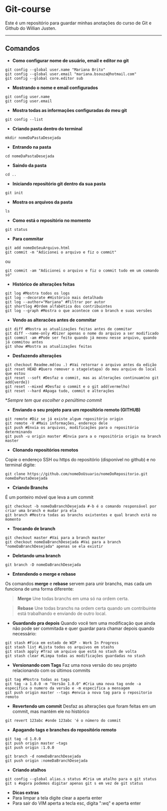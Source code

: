 # Git-course

Este é um repositório para guardar minhas anotações do curso de Git e Github do Willian Justen.

---

## Comandos

- **Como configurar nome de usuário, email e editor no git**
```
git config --global user.name "Mariana Brito"
git config --global user.email "mariana.bsouza@hotmail.com"
git config --global core.editor sub
```

- **Mostrando o nome e email configurados**
```
git config user.name
git config user.email
```

- **Mostra todas as informações configuradas do meu git**
```
git config --list
```

- **Criando pasta dentro do terminal**
```
mkdir nomeDaPastaDesejada
```

- **Entrando na pasta**
```
cd nomeDaPastaDesejada
```

- **Saindo da pasta**
```
cd ..
```

- **Iniciando repositório git dentro da sua pasta**
```
git init
```

- **Mostra os arquivos da pasta**
```
ls
```

- **Como está o repositório no momento**
```
git status
```

- **Para commitar**
```
git add nomeDoSeuArquivo.html
git commit -m "Adicionei o arquivo e fiz o commit"
```
ou
```
git commit -am "Adicionei o arquivo e fiz o commit tudo em um comando só"
```

- **Histórico de alterações feitas**

```
git log #Mostra todos os logs
git log --decorate #Histórico mais detalhado
git log --author="Mariana" #Filtrar por autor
git shortlog #Ordem alfabética dos contribuintes
git log --graph #Mostra o que acontece com o branch e suas versões
```

- **Vendo as alteracões antes de commitar**
```
git diff #Mostra as atualizações feitas antes de commitar
git diff --name-only #Dizer apenas o nome do arquivo a ser modificado
git commit -am #Pode ser feito quando já mexeu nesse arquivo, quando já commitou antes
git show #Mostra as atualizações feitas
```

- **Desfazendo alterações**
```
git checkout Readme.md(ou .) #Vai retornar o arquivo antes da edição
git reset HEAD #Quero remover o stage(etapa) do meu arquivo do local que estou
git reset --soft #Desfaz o commit, mas as alterações continuam(no git add{verde})
git reset --mixed #Desfaz o commit e o git add(vermelho)
git reset --hard #Apaga tudo, commit e alterações
```
**Sempre tem que escolher o penúltimo commit*

- **Enviando o seu projeto para um repositório remoto (GITHUB)**
```
git remote #Diz se já existe algum repositório origin
git remote -V #Mais informações, endereço dele
git push #Envia os arquivos, modificações para o repositório determinando
git push -u origin master #Envia para a o repositório origin na branch master
```

- **Clonando repositórios remotos**

Copie o endereço SSH ou https do repositório (disponível no github) e no terminal digite:
```
git clone https://github.com/nomeDoUsuario/nomeDoRepositorio.git nomeDaPastaDesejada
```

- **Criando Branchs**

É um ponteiro móvel que leva a um commit
```
git checkout -b nomeDaBranchDesejada #-b é o comando responsável por criar uma branch e mudar pra ela
git branch #Mostra todas as branchs exixtentes e qual branch está no momento
```

- **Trocando de branch**
```
git checkout master #Vai para a branch master
git checkout nomeDaBranchDesejada #Vai para a branch "nomeDaBranchDesejada" apenas se ela existir
```

- **Deletando uma branch**
```
git branch -D nomeDaBranchDesejada
```

- **Entendendo o merge e rebase**

Os comandos **merge** e **rebase** servem para unir branchs, mas cada um funciona de uma forma diferente:

 > **Merge**
Une todas branchs em uma só na ordem certa.

> **Rebase**
Une todas branchs na ordem certa quando um contribuinte está trabalhando e enviando de outro local.


- **Guardando pra depois**
Quando você tem uma modificação que ainda não pode ser commitada e quer guardar para chamar depois quando necessário:
```
git stash #Fica em estado de WIP - Work In Progress
git stash list #Lista todos os arquivos em stashs
git stash apply #Traz um arquivo que está no stash de volta
git stash clear #Limpa todas as modificações guardadas no stash
```

- **Versionando com Tags**
Faz uma nova versão do seu projeto relacionando com os últimos commits
```
git tag #Mostra todas as tags
git tag -a 1.0.0 -m "Versão 1.0.0" #Cria uma nova tag onde -a especifica o numero da versão e -m especifica a mensagem
git push origin master --tags #envia a nova tag para o repositorio remoto
```

- **Revertendo um commit**
Desfaz as alterações que foram feitas em um commit, mas mantém ele no histórico
```
git revert 123abc #onde 123abc 'é o número do commit
```

- **Apagando tags e branches do repositório remoto**
```
git tag -d 1.0.0
git push origin master —tags
git push origin :1.0.0
```
```
git branch -d nomeDaBranchDesejada
git push origin :nomeDaBranchDesejada
```

- **Criando atalhos**
```
git config --global alias.s status #Cria um atalho para o git status
git s #agora podemos digitar apenas git s em vez de git status
```

- **Dicas extras**
 - Para limpar a tela digite clear a aperta enter
 - Para sair do VIM aperta a tecla esc, digita ":wq" e aperta enter

